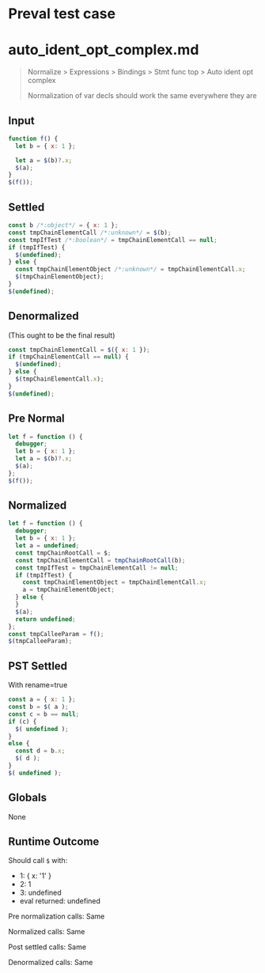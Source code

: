 # Preval test case

# auto_ident_opt_complex.md

> Normalize > Expressions > Bindings > Stmt func top > Auto ident opt complex
>
> Normalization of var decls should work the same everywhere they are

## Input

`````js filename=intro
function f() {
  let b = { x: 1 };

  let a = $(b)?.x;
  $(a);
}
$(f());
`````

## Settled


`````js filename=intro
const b /*:object*/ = { x: 1 };
const tmpChainElementCall /*:unknown*/ = $(b);
const tmpIfTest /*:boolean*/ = tmpChainElementCall == null;
if (tmpIfTest) {
  $(undefined);
} else {
  const tmpChainElementObject /*:unknown*/ = tmpChainElementCall.x;
  $(tmpChainElementObject);
}
$(undefined);
`````

## Denormalized
(This ought to be the final result)

`````js filename=intro
const tmpChainElementCall = $({ x: 1 });
if (tmpChainElementCall == null) {
  $(undefined);
} else {
  $(tmpChainElementCall.x);
}
$(undefined);
`````

## Pre Normal


`````js filename=intro
let f = function () {
  debugger;
  let b = { x: 1 };
  let a = $(b)?.x;
  $(a);
};
$(f());
`````

## Normalized


`````js filename=intro
let f = function () {
  debugger;
  let b = { x: 1 };
  let a = undefined;
  const tmpChainRootCall = $;
  const tmpChainElementCall = tmpChainRootCall(b);
  const tmpIfTest = tmpChainElementCall != null;
  if (tmpIfTest) {
    const tmpChainElementObject = tmpChainElementCall.x;
    a = tmpChainElementObject;
  } else {
  }
  $(a);
  return undefined;
};
const tmpCalleeParam = f();
$(tmpCalleeParam);
`````

## PST Settled
With rename=true

`````js filename=intro
const a = { x: 1 };
const b = $( a );
const c = b == null;
if (c) {
  $( undefined );
}
else {
  const d = b.x;
  $( d );
}
$( undefined );
`````

## Globals

None

## Runtime Outcome

Should call `$` with:
 - 1: { x: '1' }
 - 2: 1
 - 3: undefined
 - eval returned: undefined

Pre normalization calls: Same

Normalized calls: Same

Post settled calls: Same

Denormalized calls: Same
